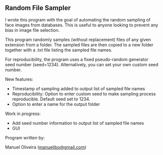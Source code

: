 ## Random File Sampler

I wrote this program with the goal of automating the random sampling of face images from databases. This is useful to anyone looking to  prevent any bias in image file selection. 

This program randomly samples (without replacement) files of any given extension from a folder. The sampled files are then copied to a new folder together with a .txt file listing the sampled file names.

For reproducibility, the program uses a fixed pseudo-random generator seed number (seed=1234). Alternatively, you can set your own custom seed number.

New features:
- Timestamp of sampling added to output list of sampled file names
- Reproducibility: Option to enter custom seed to make sampling process reproducible. Default seed set to 1234.
- Option to enter a name for the output folder

Work in progress:
- Add seed number information to output list of sampled file names
- GUI


Program written by:

Manuel Oliveira (manueljbo@gmail.com)
